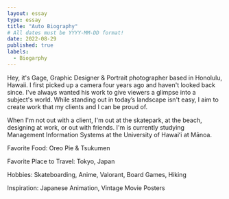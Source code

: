 ```yaml
---
layout: essay
type: essay
title: "Auto Biography"
# All dates must be YYYY-MM-DD format!
date: 2022-08-29
published: true
labels:
  - Biogarphy
---
```


Hey, it's Gage, Graphic Designer & Portrait photographer based in Honolulu, Hawaii. I first picked up a camera four years ago and haven't looked back since. I've always wanted his work to give viewers a glimpse into a subject's world. While standing out in today’s landscape isn't easy, I aim to create work that my clients and I can be proud of.

When I'm not out with a client, I'm out at the skatepark, at the beach, designing at work, or out with friends. I'm is currently studying Management Information Systems at the University of Hawaiʻi at Mānoa. 

<p>Favorite Food: Oreo Pie & Tsukumen</p>
<p>Favorite Place to Travel: Tokyo, Japan</p>
<p>Hobbies: Skateboarding, Anime, Valorant, Board Games, Hiking</p>
<p>Inspiration: Japanese Animation, Vintage Movie Posters</p>
